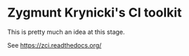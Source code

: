 Zygmunt Krynicki's CI toolkit
=============================

This is pretty much an idea at this stage.

See https://zci.readthedocs.org/
